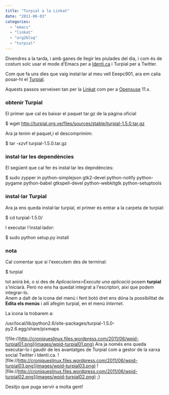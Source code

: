 ```yaml
---
title: "Turpial a la Linkat"
date: "2011-06-03"
categories: 
  - "emacs"
  - "linkat"
  - "org2blog"
  - "turpial"
---
```


Divendres a la tarda, i amb ganes de llegir les piulades del dia, i com és de costum solc usar el mode d'Emacs per a [Identi.ca](http://identi.ca/) i Turpial per a Twitter.

Com que fa uns dies que vaig instal·lar al meu vell Eeepc901, ara em calia posar-hi el [Turpial](http://turpial.org.ve).  

Aquests passos serveixen tan per la [Linkat](http://linkat.xtec.cat/portal/index.php) com per a [Opensuse](http://www.opensuse.org) 11.x.  

### obtenir Turpial

El primer que cal és baixar el paquet tar.gz de la pàgina oficial

$ wget http://turpial.org.ve/files/sources/stable/turpial-1.5.0.tar.gz

Ara ja tenim el paquet,i el descomprimim:

$ tar -xzvf turpial-1.5.0.tar.gz 

### instal·lar les dependències

El següent que cal fer és instal·lar les depndències:

$ sudo zypper in python-simplejson gtk2-devel python-notify python-pygame 
python-babel gtkspell-devel python-webkitgtk python-setuptools

### instal·lar Turpial

Ara ja ens queda instal·lar turpial, el primer és entrar a la carpeta de turpial:

$ cd turpial-1.5.0/

I executar l'instal·lador:

$ sudo python setup.py install

### nota

Cal comentar que si l'executem des de terminal:

$ turpial

tot anirà bé, o si des de _Aplicacions>Executa una aplicació_ posem **turpial** s'iniciarà. Però no ens ha quedat integrat a l'escriptori, així que podem integrar-lo.  
Anem a dalt de la icona del menú i fent botó dret ens dóna la possibilitat de **Edita els menús** i allí afegim turpial, en el menú _Internet_.

La icona la trobarem a:

/usr/local/lib/python2.6/site-packages/turpial-1.5.0-py2.6.egg/share/pixmaps

![file://http://croniqueslinux.files.wordpress.com/2011/06/wpid-turpial01.png](images/wpid-turpial01.png) Ara ja només ens queda executar-lo i gaudir de les avantatges de Turpial com a gestor de la xarxa social Twitter i Identi.ca. ![file://http://croniqueslinux.files.wordpress.com/2011/06/wpid-turpial03.png](images/wpid-turpial03.png) ![file://http://croniqueslinux.files.wordpress.com/2011/06/wpid-turpial02.png](images/wpid-turpial02.png) ;)

Desitjo que puga servir a molta gent!
